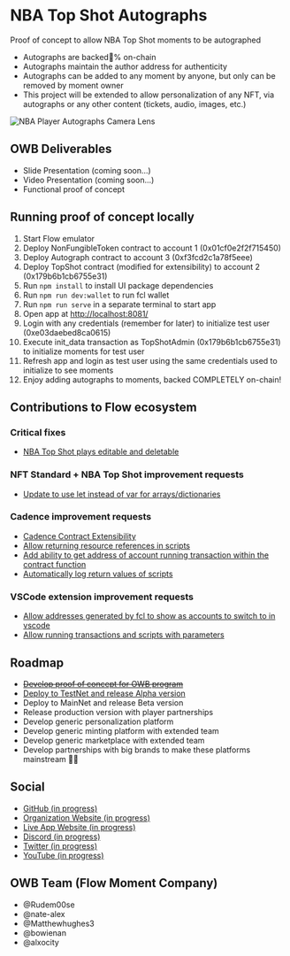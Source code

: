 # NBA Top Shot Autographs

Proof of concept to allow NBA Top Shot moments to be autographed

- Autographs are backed💯% on-chain
- Autographs maintain the author address for authenticity
- Autographs can be added to any moment by anyone, but only can be removed by moment owner
- This project will be extended to allow personalization of any NFT, via autographs or any other content (tickets, audio, images, etc.)

![NBA Player Autographs Camera Lens](https://media.giphy.com/media/3o6wrmlVHXz7jwAjsI/giphy.gif)

## OWB Deliverables

- Slide Presentation (coming soon...)
- Video Presentation (coming soon...)
- Functional proof of concept

## Running proof of concept locally

1. Start Flow emulator
1. Deploy NonFungibleToken contract to account 1 (0x01cf0e2f2f715450)
1. Deploy Autograph contract to account 3 (0xf3fcd2c1a78f5eee)
1. Deploy TopShot contract (modified for extensibility) to account 2 (0x179b6b1cb6755e31)
1. Run `npm install` to install UI package dependencies
1. Run `npm run dev:wallet` to run fcl wallet
1. Run `npm run serve` in a separate terminal to start app
1. Open app at [http://localhost:8081/](http://localhost:8081/)
1. Login with any credentials (remember for later) to initialize test user (0xe03daebed8ca0615)
1. Execute init_data transaction as TopShotAdmin (0x179b6b1cb6755e31) to initialize moments for test user
1. Refresh app and login as test user using the same credentials used to initialize to see moments
1. Enjoy adding autographs to moments, backed COMPLETELY on-chain!

## Contributions to Flow ecosystem

### Critical fixes

- [NBA Top Shot plays editable and deletable](https://github.com/onflow/cadence/pull/355)

### NFT Standard + NBA Top Shot improvement requests

- [Update to use let instead of var for arrays/dictionaries](https://github.com/dapperlabs/nba-smart-contracts/issues/87)

### Cadence improvement requests

- [Cadence Contract Extensibility](https://github.com/onflow/cadence/issues/357)
- [Allow returning resource references in scripts](https://github.com/onflow/cadence/issues/358)
- [Add ability to get address of account running transaction within the contract function](https://github.com/onflow/cadence/issues/359)
- [Automatically log return values of scripts](https://github.com/onflow/cadence/issues/360)

### VSCode extension improvement requests

- [Allow addresses generated by fcl to show as accounts to switch to in vscode](https://github.com/onflow/vscode-flow/issues/26)
- [Allow running transactions and scripts with parameters](https://github.com/onflow/vscode-flow/issues/27)

## Roadmap

- ~~[Develop proof of concept for OWB program](https://github.com/orgs/Flow-Moment-Company/projects/2)~~
- [Deploy to TestNet and release Alpha version](https://github.com/orgs/Flow-Moment-Company/projects/4)
- Deploy to MainNet and release Beta version
- Release production version with player partnerships
- Develop generic personalization platform
- Develop generic minting platform with extended team
- Develop generic marketplace with extended team
- Develop partnerships with big brands to make these platforms mainstream 🚀🌝

## Social

- [GitHub (in progress)](https://github.com/orgs/Flow-Moment-Company)
- [Organization Website (in progress)](https://floment.co)
- [Live App Website (in progress)](https://flowr.pw)
- [Discord (in progress)](https://discord.gg/mCtsWyS)
- [Twitter (in progress)](https://twitter.com/flomentco)
- [YouTube (in progress)](https://www.youtube.com/channel/UCdtuEvDcOIhMc0zmfyeBkKQ)

## OWB Team (Flow Moment Company)

- @Rudem00se
- @nate-alex
- @Matthewhughes3
- @bowienan
- @alxocity
